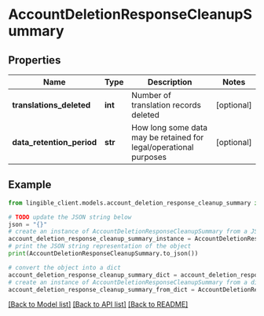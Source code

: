 # AccountDeletionResponseCleanupSummary


## Properties

Name | Type | Description | Notes
------------ | ------------- | ------------- | -------------
**translations_deleted** | **int** | Number of translation records deleted | [optional]
**data_retention_period** | **str** | How long some data may be retained for legal/operational purposes | [optional]

## Example

```python
from lingible_client.models.account_deletion_response_cleanup_summary import AccountDeletionResponseCleanupSummary

# TODO update the JSON string below
json = "{}"
# create an instance of AccountDeletionResponseCleanupSummary from a JSON string
account_deletion_response_cleanup_summary_instance = AccountDeletionResponseCleanupSummary.from_json(json)
# print the JSON string representation of the object
print(AccountDeletionResponseCleanupSummary.to_json())

# convert the object into a dict
account_deletion_response_cleanup_summary_dict = account_deletion_response_cleanup_summary_instance.to_dict()
# create an instance of AccountDeletionResponseCleanupSummary from a dict
account_deletion_response_cleanup_summary_from_dict = AccountDeletionResponseCleanupSummary.from_dict(account_deletion_response_cleanup_summary_dict)
```
[[Back to Model list]](../README.md#documentation-for-models) [[Back to API list]](../README.md#documentation-for-api-endpoints) [[Back to README]](../README.md)
